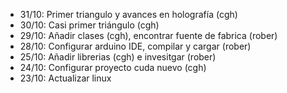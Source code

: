 - 31/10: Primer triangulo y avances en holografía (cgh)
- 30/10: Casi primer triángulo (cgh)
- 29/10: Añadir clases (cgh), encontrar fuente de fabrica (rober)
- 28/10: Configurar arduino IDE, compilar y cargar (rober)
- 25/10: Añadir librerias (cgh) e invesitgar (rober)
- 24/10: Configurar proyecto cuda nuevo (cgh)
- 23/10: Actualizar linux